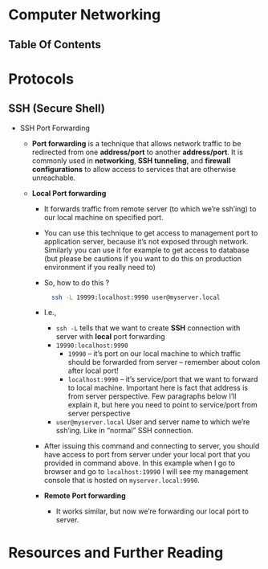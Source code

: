 # Computer Networking

## Table Of Contents

# Protocols

## SSH (Secure Shell)

- SSH Port Forwarding

  - **Port forwarding** is a technique that allows network traffic to be redirected from one **address/port** to another **address/port**. It is commonly used in **networking**, **SSH tunneling**, and **firewall configurations** to allow access to services that are otherwise unreachable.
  - **Local Port forwarding**

    - It forwards traffic from remote server (to which we’re ssh’ing) to our local machine on specified port.
    - You can use this technique to get access to management port to application server, because it’s not exposed through network. Similarly you can use it for example to get access to database (but please be cautions if you want to do this on production environment if you really need to)
    - So, how to do this ?
      ```sh
        ssh -L 19999:localhost:9990 user@myserver.local
      ```
    - I.e.,
      - `ssh -L` tells that we want to create **SSH** connection with server with **local** port forwarding
      - `19990:localhost:9990`
        - `19990` – it’s port on our local machine to which traffic should be forwarded from server – remember about colon after local port!
        - `localhost:9990` – it’s service/port that we want to forward to local machine. Important here is fact that address is from server perspective. Few paragraphs below I’ll explain it, but here you need to point to service/port from server perspective
      - `user@myserver.local` User and server name to which we’re ssh’ing. Like in “normal” SSH connection.
    - After issuing this command and connecting to server, you should have access to port from server under your local port that you provided in command above. In this example when I go to browser and go to `localhost:19990` I will see my management console that is hosted on `myserver.local:9990`.

    - **Remote Port forwarding**
      - It works similar, but now we’re forwarding our local port to server.

# Resources and Further Reading

